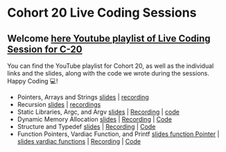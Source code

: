 # Cohort 20 Live Coding Sessions
## Welcome [here Youtube playlist of Live Coding Session for C-20](https://www.youtube.com/playlist?list=PLyYhUzEei28NjnOuKo0-Pc5Qytvs5sQbP)

You can find the YouTube playlist for Cohort 20, as well as the individual links and the slides, along with the code we wrote during the sessions. Happy Coding 💻!

- Pointers, Arrays and Strings [slides](./PDF/More%20Pointers,%20Arrays%20&%20Strings.pdf) | [recording](https://us06web.zoom.us/rec/share/NRnSkNsdXnXHON4c7TZTra65cIef3agznkT6VAsNA6zKN3H9458iHcPGVjhgBY1i.APCSXfRTpVD-x5cH)
- Recursion [slides](./PDF/Recursion.pdf) | [recordings](https://us06web.zoom.us/rec/share/h_GHhixCGuNT5MyUTYMOxw7_n7YsrqEf2qZm0yM9ayoLrxrzL2-HqIm4W7cB0isT.RGd8v4q1ED5uyZYB)
- Static Libraries, Argc, and Argv [slides](./PDF/Static%20Libraries.pdf) | [Recording](https://youtu.be/eQxKCmlJfC4) | [code](./Code/StaticLibrary_argc_and_argv/C-20/)
- Dynamic Memory Allocation [slides](./PDF/Dynamic%20Memory%20Allocation.pdf) | [Recording](https://youtu.be/GbOZfhT51bc) | [Code](./Code/DynamicmemAllocation/C-20/)
- Structure and Typedef [slides](./PDF/Typedef_&_Structures.pdf) | [Recording](https://us06web.zoom.us/rec/share/TT9F2d30ft-PgpM4GUZPJC0DPRhGF5lvIIF4Q2Zs5OLJw2Wn-p-iifSI1wIalvNv.AtmT3Bx59TxuT1dE) | [Code](./Code/Struct_typedef/C-20/)
- Function Pointers, Vardiac Function, and Printf [slides function Pointer](./PDF/Function_Pointers.pdf) | [slides vardiac functions](./PDF/variadic_functions.pdf) | [Recording](https://us06web.zoom.us/rec/share/4VszcE2gAxq2OUCZOp-qYqY8LHzclsKH0PfSi4rOfkGEa1c8mF5CGIcpmWc9gswr.qlcXdeOfP2Gnw6gG) | [Code](./Code/Function_pointer_and_Vardiac_Functions/C-20/)
